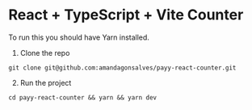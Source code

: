 # React + TypeScript + Vite Counter

To run this you should have Yarn installed.

1. Clone the repo
```
git clone git@github.com:amandagonsalves/payy-react-counter.git
```

2. Run the project
```
cd payy-react-counter && yarn && yarn dev
```
